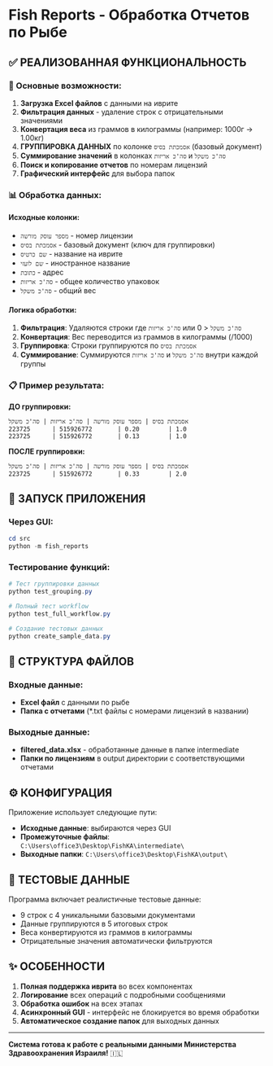 # Fish Reports - Обработка Отчетов по Рыбе

## ✅ РЕАЛИЗОВАННАЯ ФУНКЦИОНАЛЬНОСТЬ

### 🎯 Основные возможности:
1. **Загрузка Excel файлов** с данными на иврите
2. **Фильтрация данных** - удаление строк с отрицательными значениями
3. **Конвертация веса** из граммов в килограммы (например: 1000г → 1.00кг)
4. **ГРУППИРОВКА ДАННЫХ** по колонке `אסמכתת בסיס` (базовый документ)
5. **Суммирование значений** в колонках `סה'כ אריזות` и `סה'כ משקל`
6. **Поиск и копирование отчетов** по номерам лицензий
7. **Графический интерфейс** для выбора папок

### 📊 Обработка данных:

#### Исходные колонки:
- `מספר עוסק מורשה` - номер лицензии
- `אסמכתת בסיס` - базовый документ (ключ для группировки)
- `שם כרטיס` - название на иврите
- `שם לועזי` - иностранное название
- `כתובת` - адрес
- `סה'כ אריזות` - общее количество упаковок
- `סה'כ משקל` - общий вес

#### Логика обработки:
1. **Фильтрация**: Удаляются строки где `סה'כ אריזות` или `סה'כ משקל` < 0
2. **Конвертация**: Вес переводится из граммов в килограммы (/1000)
3. **Группировка**: Строки группируются по `אסמכתת בסיס`
4. **Суммирование**: Суммируются `סה'כ אריזות` и `סה'כ משקל` внутри каждой группы

### 📋 Пример результата:

**ДО группировки:**
```
אסמכתת בסיס | מספר עוסק מורשה | סה'כ אריזות | סה'כ משקל
223725      | 515926772       | 0.20        | 1.0
223725      | 515926772       | 0.13        | 1.0
```

**ПОСЛЕ группировки:**
```
אסמכתת בסיס | מספר עוסק מורשה | סה'כ אריזות | סה'כ משקל
223725      | 515926772       | 0.33        | 2.0
```

## 🚀 ЗАПУСК ПРИЛОЖЕНИЯ

### Через GUI:
```powershell
cd src
python -m fish_reports
```

### Тестирование функций:
```powershell
# Тест группировки данных
python test_grouping.py

# Полный тест workflow
python test_full_workflow.py

# Создание тестовых данных
python create_sample_data.py
```

## 📁 СТРУКТУРА ФАЙЛОВ

### Входные данные:
- **Excel файл** с данными по рыбе
- **Папка с отчетами** (*.txt файлы с номерами лицензий в названии)

### Выходные данные:
- **filtered_data.xlsx** - обработанные данные в папке intermediate
- **Папки по лицензиям** в output директории с соответствующими отчетами

## ⚙️ КОНФИГУРАЦИЯ

Приложение использует следующие пути:
- **Исходные данные**: выбираются через GUI
- **Промежуточные файлы**: `C:\Users\office3\Desktop\FishKA\intermediate\`
- **Выходные папки**: `C:\Users\office3\Desktop\FishKA\output\`

## 🧪 ТЕСТОВЫЕ ДАННЫЕ

Программа включает реалистичные тестовые данные:
- 9 строк с 4 уникальными базовыми документами
- Данные группируются в 5 итоговых строк
- Веса конвертируются из граммов в килограммы
- Отрицательные значения автоматически фильтруются

## ✨ ОСОБЕННОСТИ

1. **Полная поддержка иврита** во всех компонентах
2. **Логирование** всех операций с подробными сообщениями
3. **Обработка ошибок** на всех этапах
4. **Асинхронный GUI** - интерфейс не блокируется во время обработки
5. **Автоматическое создание папок** для выходных данных

---

**Система готова к работе с реальными данными Министерства Здравоохранения Израиля!** 🇮🇱
